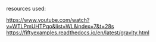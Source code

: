 resources used:

https://www.youtube.com/watch?v=WTLPmUHTPqo&list=WL&index=7&t=28s
https://fiftyexamples.readthedocs.io/en/latest/gravity.html
